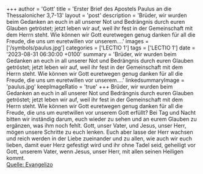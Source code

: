 +++
author = 'Gott'
title = 'Erster Brief des Apostels Paulus an die Thessalonicher 3,7-13'
layout = 'post'
description = 'Brüder, wir wurden beim Gedanken an euch in all unserer Not und Bedrängnis durch euren Glauben getröstet; jetzt leben wir auf, weil ihr fest in der Gemeinschaft mit dem Herrn steht. Wie können wir Gott euretwegen genug danken für all die Freude, die uns um euretwillen vor unserem....'
images = ['/symbols/paulus.jpg']
categories = ['LECTIO 1']
tags = ['LECTIO 1']
date = '2023-08-31 06:30:00 +0100'
summary = 'Brüder, wir wurden beim Gedanken an euch in all unserer Not und Bedrängnis durch euren Glauben getröstet; jetzt leben wir auf, weil ihr fest in der Gemeinschaft mit dem Herrn steht. Wie können wir Gott euretwegen genug danken für all die Freude, die uns um euretwillen vor unserem....'
linkedsummaryImage = 'paulus.jpg'
keepImageRatio = 'true'
+++
Brüder, wir wurden beim Gedanken an euch in all unserer Not und Bedrängnis durch euren Glauben getröstet;
jetzt leben wir auf, weil ihr fest in der Gemeinschaft mit dem Herrn steht.
Wie können wir Gott euretwegen genug danken für all die Freude, die uns um euretwillen vor unserem Gott erfüllt?
Bei Tag und Nacht bitten wir inständig darum, euch wieder zu sehen und an eurem Glauben zu ergänzen, was ihm noch fehlt.<!--more-->
Gott, unser Vater, und Jesus, unser Herr, mögen unsere Schritte zu euch lenken.
Euch aber lasse der Herr wachsen und reich werden in der Liebe zueinander und zu allen, wie auch wir euch lieben,
damit euer Herz gefestigt wird und ihr ohne Tadel seid, geheiligt vor Gott, unserem Vater, wenn Jesus, unser Herr, mit allen seinen Heiligen kommt.<br> [Quelle: Evangelizo](https://evangeliumtagfuertag.org/DE/gospel)